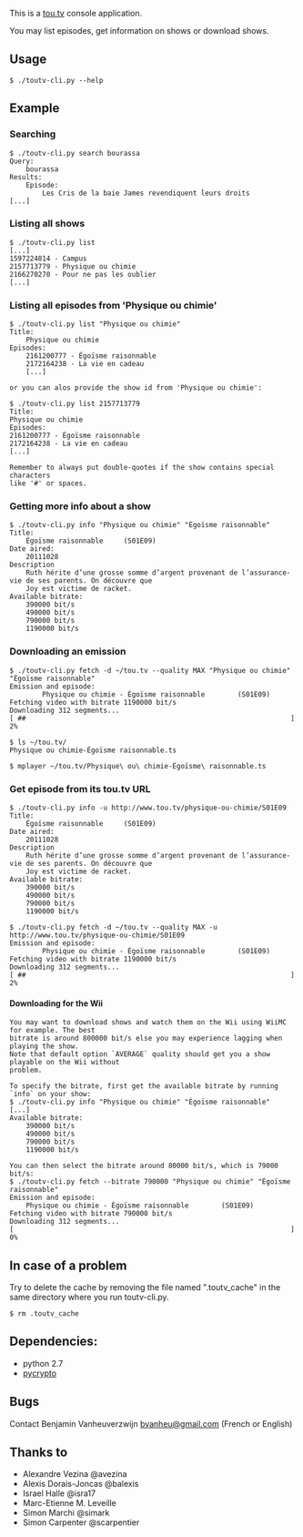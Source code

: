 This is a [tou.tv](http://tou.tv) console application.

You may list episodes, get information on shows or download shows.

## Usage
    $ ./toutv-cli.py --help

## Example

### Searching
    $ ./toutv-cli.py search bourassa
    Query:
        bourassa
    Results:
        Episode:
            Les Cris de la baie James revendiquent leurs droits
    [...]

### Listing all shows
    $ ./toutv-cli.py list
    [...]
    1597224814 - Campus
    2157713779 - Physique ou chimie
    2166270270 - Pour ne pas les oublier
    [...]

### Listing all episodes from 'Physique ou chimie'
    $ ./toutv-cli.py list "Physique ou chimie"
    Title:
        Physique ou chimie
    Episodes:
        2161200777 - Égoïsme raisonnable
        2172164238 - La vie en cadeau
        [...]

    or you can alos provide the show id from 'Physique ou chimie':

    $ ./toutv-cli.py list 2157713779
    Title:
	Physique ou chimie
    Episodes:
	2161200777 - Égoïsme raisonnable
	2172164238 - La vie en cadeau
	[...]

    Remember to always put double-quotes if the show contains special characters
    like '#' or spaces.

### Getting more info about a show
    $ ./toutv-cli.py info "Physique ou chimie" "Égoïsme raisonnable"
    Title:
        Égoïsme raisonnable     (S01E09)
    Date aired:
        20111028
    Description
        Ruth hérite d’une grosse somme d’argent provenant de l’assurance-vie de ses parents. On découvre que
        Joy est victime de racket.
    Available bitrate:
        390000 bit/s
        490000 bit/s
        790000 bit/s
        1190000 bit/s

### Downloading an emission
    $ ./toutv-cli.py fetch -d ~/tou.tv --quality MAX "Physique ou chimie" "Égoïsme raisonnable"
    Emission and episode:
            Physique ou chimie - Égoïsme raisonnable        (S01E09)
    Fetching video with bitrate 1190000 bit/s
    Downloading 312 segments...
    [ ##                                                                 ] 2%

    $ ls ~/tou.tv/
    Physique ou chimie-Égoïsme raisonnable.ts

    $ mplayer ~/tou.tv/Physique\ ou\ chimie-Égoïsme\ raisonnable.ts

### Get episode from its tou.tv URL
    $ ./toutv-cli.py info -u http://www.tou.tv/physique-ou-chimie/S01E09
    Title:
        Égoïsme raisonnable     (S01E09)
    Date aired:
        20111028
    Description
        Ruth hérite d’une grosse somme d’argent provenant de l’assurance-vie de ses parents. On découvre que
        Joy est victime de racket.
    Available bitrate:
        390000 bit/s
        490000 bit/s
        790000 bit/s
        1190000 bit/s

    $ ./toutv-cli.py fetch -d ~/tou.tv --quality MAX -u http://www.tou.tv/physique-ou-chimie/S01E09
    Emission and episode:
            Physique ou chimie - Égoïsme raisonnable        (S01E09)
    Fetching video with bitrate 1190000 bit/s
    Downloading 312 segments...
    [ ##                                                                 ] 2%

#### Downloading for the Wii

    You may want to download shows and watch them on the Wii using WiiMC for example. The best
    bitrate is around 800000 bit/s else you may experience lagging when playing the show.
    Note that default option `AVERAGE` quality should get you a show playable on the Wii without
    problem.

    To specify the bitrate, first get the available bitrate by running `info` on your show:
    $ ./toutv-cli.py info "Physique ou chimie" "Égoïsme raisonnable"
    [...]
    Available bitrate:
        390000 bit/s
        490000 bit/s
        790000 bit/s
        1190000 bit/s

    You can then select the bitrate around 80000 bit/s, which is 79000 bit/s:
    $ ./toutv-cli.py fetch --bitrate 790000 "Physique ou chimie" "Égoïsme raisonnable"
    Emission and episode:
        Physique ou chimie - Égoïsme raisonnable        (S01E09)
    Fetching video with bitrate 790000 bit/s
    Downloading 312 segments...
    [                                                                    ] 0%

## In case of a problem
Try to delete the cache by removing the file named ".toutv\_cache" in the same directory where you run toutv-cli.py.

    $ rm .toutv_cache

## Dependencies:

- python 2.7
- [pycrypto](https://www.dlitz.net/software/pycrypto/)

## Bugs

Contact Benjamin Vanheuverzwijn <bvanheu@gmail.com> (French or English)

## Thanks to

- Alexandre Vezina @avezina
- Alexis Dorais-Joncas @balexis
- Israel Halle @isra17
- Marc-Etienne M. Leveille
- Simon Marchi @simark
- Simon Carpenter @scarpentier
